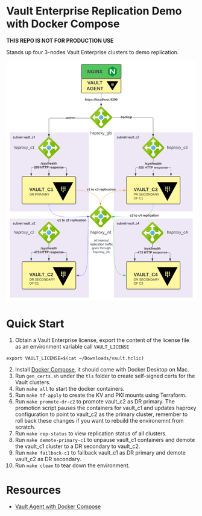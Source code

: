 # Vault Enterprise Replication Demo with Docker Compose

**THIS REPO IS NOT FOR PRODUCTION USE**

Stands up four 3-nodes Vault Enterprise clusters to demo replication.

![Vault Enterprise Replication Architecture](assets/vault_replication_arch.svg)

# Quick Start
1. Obtain a Vault Enterprise license, export the content of the license file as an environment variable call `VAULT_LICENSE`
```shell
export VAULT_LICENSE=$(cat ~/Downloads/vault.hclic)
```
2. Install [Docker Compose](https://docs.docker.com/compose/install/#install-compose), it should come with Docker Desktop on Mac.
3. Run `gen_certs.sh` under the `tls` folder to create self-signed certs for the Vault clusters. 
4. Run `make all` to start the docker containers.
5. Run `make tf-apply` to create the KV and PKI mounts using Terraform.
6. Run `make promote-dr-c2` to promote vault_c2 as DR primary. The promotion script pauses the containers for vault_c1 and 
    updates haproxy configuration to point to vault_c2 as the primary cluster, remember to roll back these changes 
    if you want to rebuild the environemnt from scratch. 
7. Run `make rep-status` to view replication status of all clusters.
8. Run `make demote-primary-c1` to unpause vault_c1 containers and demote the vault_c1 cluster to a DR secondary to vault_c2.
9. Run `make failback-c1` to failback vault_c1 as DR primary and demote vault_c2 as DR secondary.
10. Run `make clean` to tear down the environment.

# Resources

- [Vault Agent with Docker Compose](https://gitlab.com/kawsark/vault-agent-docker/)